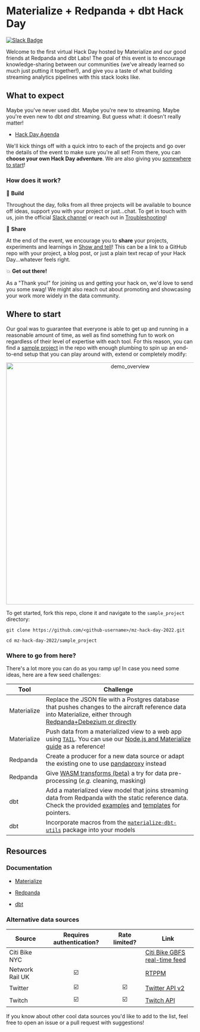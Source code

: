 # Materialize + Redpanda + dbt Hack Day

[![Slack Badge](https://img.shields.io/badge/Slack-%23hack--day?style=flat&logo=slack&link=https://materializecommunity.slack.com/archives/C031905K62Y)](https://materializecommunity.slack.com/archives/C031905K62Y)

Welcome to the first virtual Hack Day hosted by Materialize and our good friends at Redpanda and dbt Labs! The goal of this event is to encourage knowledge-sharing between our communities (we've already learned so much just putting it together!), and give you a taste of what building streaming analytics pipelines with this stack looks like.

## What to expect

Maybe you've never used dbt. Maybe you're new to streaming. Maybe you're even new to dbt _and_ streaming. But guess what: it doesn't really matter!

* [Hack Day Agenda](https://materialize.com/resources/materialize-dbt-redpanda-virtual-hack-day/)

We'll kick things off with a quick intro to each of the projects and go over the details of the event to make sure you're all set! From there, you can **choose your own Hack Day adventure**. We are also giving you [somewhere to start](#where-to-start)!

### How does it work?

:space_invader: **Build**

Throughout the day, folks from all three projects will be available to bounce off ideas, support you with your project or just...chat. To get in touch with us, join the official [Slack channel](https://materializecommunity.slack.com/archives/C031905K62Y) or reach out in [Troubleshooting](https://github.com/MaterializeInc/mz-hack-day-2022/discussions/categories/troubleshooting)!

:palms_up_together: **Share**

At the end of the event, we encourage you to **share** your projects, experiments and learnings in [Show and tell](https://github.com/MaterializeInc/mz-hack-day-2022/discussions/categories/show-and-tell)! This can be a link to a GitHub repo with your project, a blog post, or just a plain text recap of your Hack Day...whatever feels right.

:boom: **Get out there!**

As a "Thank you!" for joining us and getting your hack on, we'd love to send you some swag! We might also reach out about promoting and showcasing your work more widely in the data community.

## Where to start

Our goal was to guarantee that everyone is able to get up and running in a reasonable amount of time, as well as find something fun to work on regardless of their level of expertise with each tool. For this reason, you can find a [sample project](/sample_project/README.md) in the repo with enough plumbing to spin up an end-to-end setup that you can play around with, extend or completely modify:

<p align="center">
<img width="650" alt="demo_overview" src="https://user-images.githubusercontent.com/23521087/151333471-98ad518d-5ac5-444e-b065-83e3aaa42748.png">
</p>

To get started, fork this repo, clone it and navigate to the `sample_project` directory:

```
git clone https://github.com/<github-username>/mz-hack-day-2022.git

cd mz-hack-day-2022/sample_project
```

### Where to go from here?

There's a lot more you can do as you ramp up! In case you need some ideas, here are a few seed challenges:

| **Tool**       | **Challenge**            |
| -------------- | ------------------------ |
| Materialize    | Replace the JSON file with a Postgres database that pushes changes to the aircraft reference data into Materialize, either through [Redpanda+Debezium or directly](https://materialize.com/docs/guides/cdc-postgres/)                       |
| Materialize    | Push data from a materialized view to a web app using [`TAIL`](https://materialize.com/docs/sql/tail/). You can use our [Node.js and Materialize guide](https://materialize.com/docs/guides/node-js/) as a reference! |
| Redpanda       | Create a producer for a new data source or adapt the existing one to use [pandaproxy](https://redpanda.com/blog/pandaproxy/) instead |
| Redpanda       | Give [WASM transforms (beta)](https://redpanda.com/blog/data-transformation-engine-with-wasm-runtime/) a try for data pre-processing (_e.g._ cleaning, masking) |
| dbt            | Add a materialized view model that joins streaming data from Redpanda with the static reference data. Check the provided [examples](/sample_project/dbt/models/examples) and [templates](/dbt/models/templates) for pointers. |
| dbt            | Incorporate macros from the [`materialize-dbt-utils`](https://hub.getdbt.com/materializeinc/materialize_dbt_utils/latest/) package into your models                  |

## Resources

### Documentation

* [Materialize](https://materialize.com/docs/)

* [Redpanda](https://docs.redpanda.com/)

* [dbt](https://docs.getdbt.com/docs/introduction)

### Alternative data sources

| **Source**       | **Requires authentication?** | **Rate limited?** | **Link**          |
| ---------------- | :--------------------------: | :---------------: | ----------------- |
| Citi Bike NYC    |                              |                   | [Citi Bike GBFS real-time feed](http://gbfs.citibikenyc.com/gbfs/gbfs.json) |
| Network Rail UK  | :ballot_box_with_check:      |                   | [RTPPM](https://www.networkrail.co.uk/who-we-are/transparency-and-ethics/transparency/open-data-feeds/)
| Twitter          | :ballot_box_with_check:      | :ballot_box_with_check: | [Twitter API v2](https://developer.twitter.com/en/docs/twitter-api) |
| Twitch           | :ballot_box_with_check:      | :ballot_box_with_check: | [Twitch API](https://dev.twitch.tv/docs/api/) |

If you know about other cool data sources you'd like to add to the list, feel free to open an issue or a pull request with suggestions!